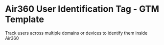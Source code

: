 # Air360 User Identification Tag - GTM Template
Track users across multiple domains or devices to identify them inside Air360
